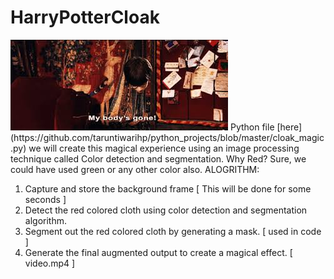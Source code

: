 # HarryPotterCloak
<img src='https://github.com/taruntiwarihp/raw_images/blob/master/images.jpg'>
Python file [here](https://github.com/taruntiwarihp/python_projects/blob/master/cloak_magic.py)
we will create this magical experience using an image processing technique called Color detection and segmentation. Why Red? Sure, we could have used green or any other color also. ALOGRITHM:

1. Capture and store the background frame [ This will be done for some seconds ]
2. Detect the red colored cloth using color detection and segmentation algorithm.
3. Segment out the red colored cloth by generating a mask. [ used in code ]
4. Generate the final augmented output to create a magical effect. [ video.mp4 ]
